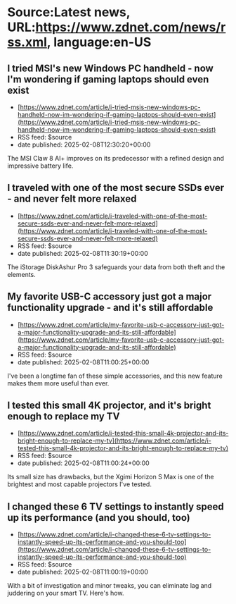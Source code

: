 # Source:Latest news, URL:https://www.zdnet.com/news/rss.xml, language:en-US

## I tried MSI's new Windows PC handheld - now I'm wondering if gaming laptops should even exist
 - [https://www.zdnet.com/article/i-tried-msis-new-windows-pc-handheld-now-im-wondering-if-gaming-laptops-should-even-exist](https://www.zdnet.com/article/i-tried-msis-new-windows-pc-handheld-now-im-wondering-if-gaming-laptops-should-even-exist)
 - RSS feed: $source
 - date published: 2025-02-08T12:30:20+00:00

The MSI Claw 8 AI+ improves on its predecessor with a refined design and impressive battery life.

## I traveled with one of the most secure SSDs ever - and never felt more relaxed
 - [https://www.zdnet.com/article/i-traveled-with-one-of-the-most-secure-ssds-ever-and-never-felt-more-relaxed](https://www.zdnet.com/article/i-traveled-with-one-of-the-most-secure-ssds-ever-and-never-felt-more-relaxed)
 - RSS feed: $source
 - date published: 2025-02-08T11:30:19+00:00

The iStorage DiskAshur Pro 3 safeguards your data from both theft and the elements.

## My favorite USB-C accessory just got a major functionality upgrade - and it's still affordable
 - [https://www.zdnet.com/article/my-favorite-usb-c-accessory-just-got-a-major-functionality-upgrade-and-its-still-affordable](https://www.zdnet.com/article/my-favorite-usb-c-accessory-just-got-a-major-functionality-upgrade-and-its-still-affordable)
 - RSS feed: $source
 - date published: 2025-02-08T11:00:25+00:00

I've been a longtime fan of these simple accessories, and this new feature makes them more useful than ever.

## I tested this small 4K projector, and it's bright enough to replace my TV
 - [https://www.zdnet.com/article/i-tested-this-small-4k-projector-and-its-bright-enough-to-replace-my-tv](https://www.zdnet.com/article/i-tested-this-small-4k-projector-and-its-bright-enough-to-replace-my-tv)
 - RSS feed: $source
 - date published: 2025-02-08T11:00:24+00:00

Its small size has drawbacks, but the Xgimi Horizon S Max is one of the brightest and most capable projectors I've tested.

## I changed these 6 TV settings to instantly speed up its performance (and you should, too)
 - [https://www.zdnet.com/article/i-changed-these-6-tv-settings-to-instantly-speed-up-its-performance-and-you-should-too](https://www.zdnet.com/article/i-changed-these-6-tv-settings-to-instantly-speed-up-its-performance-and-you-should-too)
 - RSS feed: $source
 - date published: 2025-02-08T11:00:19+00:00

With a bit of investigation and minor tweaks, you can eliminate lag and juddering on your smart TV. Here's how.

